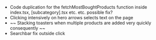 - Code duplication for the fetchMostBoughtProducts function inside index.tsx, [subcategory].tsx etc. etc. possible fix?
- Clicking intensively on hero arrows selects text on the page
- ~~ Stacking toasters when multiple products are added very quickly consequently ~~
- Searchbar fix outside click
